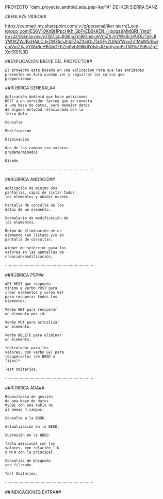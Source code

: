 PROYECTO "dam_proyecto_android_ada_psp-Iker14" DE IKER SIERRA SANZ


##ENLAZE VIDEO##

https://eepmad-my.sharepoint.com/:v:/g/personal/iker-sierra1_eep-igroup_com/ES6V1OKnBt1PpcHKh_SbFvEB9kKEN_iHpogz9MMQRI_Ymg?e=sJ2rjK&nav=eyJyZWZlcnJhbEluZm8iOnsicmVmZXJyYWxBcHAiOiJTdHJlYW1XZWJBcHAiLCJyZWZlcnJhbFZpZXciOiJTaGFyZURpYWxvZy1MaW5rIiwicmVmZXJyYWxBcHBQbGF0Zm9ybSI6IldlYiIsInJlZmVycmFsTW9kZSI6InZpZXcifX0%3D



##EXPLICACION BREVE DEL PROYECTO##

	El proyecto está basado en una aplicacion Para que las entidades presentes en Aula puedan ver y registrar los cursos que 	proporcionan.


##RÚBRICA GENERAL##

	Aplicación Android que hace peticiones 
	REST a un servidor Spring que se conecta 
	a una base de datos, para manejar datos 
	de alguna entidad relacionada con la 
	feria Aula.
	
	Consulta

	Modificación

	Eliminación

	Uno de los campos con valores 
	predeterminados

	Diseño
········································································

##RÚBRICA ANDROID##

	Aplicación de mínimo dos 
	pantallas, capaz de listar todos 
	los elementos y añadir nuevos.

	Pantalla de consulta de los 
	datos de un elemento.

	Formulario de modificación de 
	los elementos.

	Botón de eliminación de un 
	elemento (en listado y/o en 
	pantalla de consulta).
	
	Widget de selección para los 
	valores en las pantallas de 
	creación/modificación.
········································································	

##RÚBRICA PSP##

	API REST que responda 
	mínimo a verbo POST para 
	crear elementos y verbo GET 
	para recuperar todos los 
	elementos.

	Verbo GET para recuperar 
	un elemento por id. 

	Verbo PUT para actualizar 
	un elemento.

	Verbo DELETE para eliminar 
	un elemento.

	*ontrolador para los 
	valores, con verbo GET para 
	recuperarlos (de BBDD o 
	fijos)*

	Test Unitarios.
········································································

##RÚBRICA ADA##

	Repositorio de gestión 
	de una base de datos 
	MySQL con una tabla de 
	al menos 4 campos. 

	Consulta a la BBDD.

	Actualización en la BBDD.

	Supresión en la BBDD.

	Tabla adicional con los 
	valores, con relación 1:N 
	o M:N con la principal.

	Consultas de búsqueda 
	con filtrado.

	Test Unitarios.
········································································

##INDICACIONES EXTRA##

